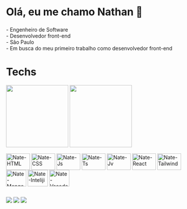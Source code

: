 <h1 align="left">Olá, eu me chamo Nathan 🌠</h1>

###

<p align="left">- Engenheiro de Software<br>- Desenvolvedor front-end<br>- São Paulo<br>- Em busca do meu primeiro trabalho como desenvolvedor front-end</p>

###

<p align="left"></p>

###

<h1 align="left">Techs</h1>

<div align="left">
  <img height=170 align="center" src="https://github-readme-stats.vercel.app/api?username=nath4nferreira&include_all_commits=true&theme=radical"/>
  <img height=170 align="center" src="https://github-readme-stats.vercel.app/api/top-langs/?username=nath4nferreira&layout=compact&theme=radical"/>
</div>

<div style="display: inline_block"><br>
    <img align="center" alt="Nate-HTML" height="45" width="65" src="https://cdn.jsdelivr.net/gh/devicons/devicon@latest/icons/html5/html5-original.svg" />
    <img align="center" alt="Nate-CSS" height="45" width="65" src="https://cdn.jsdelivr.net/gh/devicons/devicon@latest/icons/css3/css3-original.svg" />
    <img align="center" alt="Nate-Js" height="45" width="65" src="https://cdn.jsdelivr.net/gh/devicons/devicon@latest/icons/javascript/javascript-original.svg" />
    <img align="center" alt="Nate-Ts" height="45" width="65" src="https://cdn.jsdelivr.net/gh/devicons/devicon@latest/icons/typescript/typescript-original.svg" />
    <img align="center" alt="Nate-Jv" height="45" width="65" src="https://cdn.jsdelivr.net/gh/devicons/devicon@latest/icons/java/java-plain.svg" />
    <img align="center" alt="Nate-React" height="45" width="65" src="https://cdn.jsdelivr.net/gh/devicons/devicon@latest/icons/react/react-original.svg" />
    <img align="center" alt="Nate-Tailwind" height="45" width="65" src="https://cdn.jsdelivr.net/gh/devicons/devicon@latest/icons/tailwindcss/tailwindcss-original.svg" />
    <img align="center" alt="Nate-Mongo" height="45" width="55" src="https://cdn.jsdelivr.net/gh/devicons/devicon@latest/icons/mongodb/mongodb-original.svg" />
    <img align="center" alt="Nate-Inteliji" height="45" width="55" src="https://cdn.jsdelivr.net/gh/devicons/devicon@latest/icons/intellij/intellij-original.svg" />
    <img align="center" alt="Nate-Vscode" height="45" width="55" src="https://cdn.jsdelivr.net/gh/devicons/devicon@latest/icons/vscode/vscode-original.svg" />
        
</div>

##

<div> 
  <a href="https://www.instagram.com/ferreir4sz" target="_blank"><img src="https://img.shields.io/badge/-Instagram-%23E4405F?style=for-the-badge&logo=instagram&logoColor=white" target="_blank"></a>
  <a href = "mailto:nathancosta2006@gmail.com"><img src="https://img.shields.io/badge/-Gmail-%23333?style=for-the-badge&logo=gmail&logoColor=white" target="_blank"></a>
  <a href="https://www.linkedin.com/in/nathan-costa-ferreira" target="_blank"><img src="https://img.shields.io/badge/-LinkedIn-%230077B5?style=for-the-badge&logo=linkedin&logoColor=white" target="_blank"></a> 
</div>

          
